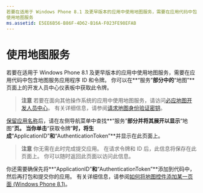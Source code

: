 ```yaml
---
若要在适用于 Windows Phone 8.1 及更早版本的应用中使用地图服务，需要在应用代码中包含地图服务应用程序 ID 和令牌。 你可以在“服务”部分中的“地图”页面上的开发人员中心仪表板中获取此令牌。
使用地图服务
ms.assetid: E5EE6B56-B86F-4D62-B16A-F023FE98EFAB
---
```


# 使用地图服务


若要在适用于 Windows Phone 8.1 及更早版本的应用中使用地图服务，需要在应用代码中包含地图服务应用程序 ID 和令牌。 你可以在**“服务”**部分中的**“地图”**页面上的开发人员中心仪表板中获取此令牌。

> **注意** 若要在面向其他操作系统的应用中使用地图服务，请访问[必应地图开发人员中心](http://go.microsoft.com/fwlink/p/?LinkId=614880)。 有关详细信息，请参阅[请求地图身份验证密钥](https://msdn.microsoft.com/library/windows/apps/mt219694)。

[保留应用名称](create-your-app-by-reserving-a-name.md)后，请在左侧导航菜单中查找**“服务”**部分并将其展开以显示**“地图”**页。 当你单击**“获取令牌”**时，将生成**“ApplicationID”**和**“AuthenticationToken”**并显示在此页面上。

> **注意** 你无需在此时完成提交应用。 在请求令牌和 ID 后，此信息将保存在此页面上。 你可以随时返回此页面以访问此信息。

你还需要确保先将**“ApplicationID”**和**“AuthenticationToken”**添加到代码中，然后再打包和提交你的应用。 有关详细信息，请参阅[如何将地图控件添加某一页面 (Windows Phone 8.1)](http://go.microsoft.com/fwlink/p/?LinkId=614882)。

 

 






<!--HONumber=Mar16_HO1-->


